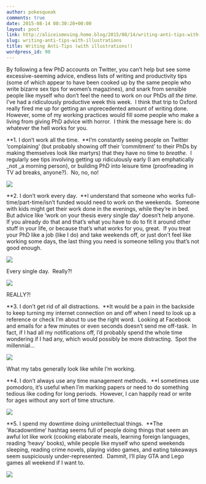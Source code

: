 ```yaml
---
author: pokesqueak
comments: true
date: 2015-08-14 08:30:20+00:00
layout: post
link: http://aliceismoving.home.blog/2015/08/14/writing-anti-tips-with-illustrations/
slug: writing-anti-tips-with-illustrations
title: Writing Anti-Tips (with illustrations!)
wordpress_id: 90
---
```


By following a few PhD accounts on Twitter, you can’t help but see some excessive-seeming advice, endless lists of writing and productivity tips (some of which appear to have been cooked up by the same people who write bizarre sex tips for women’s magazines), and snark from sensible people like myself who don’t feel the need to work on our PhDs _all the time_.  I’ve had a ridiculously productive week this week.  I think that trip to Oxford really fired me up for getting an unprecedented amount of writing done.  However, some of my working practices would fill some people who make a living from giving PhD advice with horror.  I think the message here is: do whatever the hell works for you.  


**1. I don’t work all the time.  **I’m constantly seeing people on Twitter ‘complaining’ (but probably showing off their ‘commitment’ to their PhDs by making themselves look like martyrs) that they have no time to _breathe_.  I regularly see tips involving getting up ridiculously early (I am emphatically _not _a morning person), or building PhD into leisure time (proofreading in TV ad breaks, anyone?).  No, no, no!

![](https://66.media.tumblr.com/452568ef9f12d3594056c64281e8db0f/tumblr_inline_nt13ialXZO1s70b7a_540.png)

**2. I don’t work every day.  **I understand that someone who works full-time/part-time/isn’t funded would need to work on the weekends.  Someone with kids might get their work done in the evenings, while they’re in bed.  But advice like ‘work on your thesis every single day’ doesn’t help anyone.  If you already do that and that’s what you have to do to fit it around other stuff in your life, or because that’s what works for you, great.  If you treat your PhD like a job (like I do) and take weekends off, or just don’t feel like working some days, the last thing you need is someone telling you that’s not good enough.

![](https://66.media.tumblr.com/862a49ec61fc0d354191732f2295b9da/tumblr_inline_nt13owtClg1s70b7a_540.png)

Every single day.  Really?!

![](https://66.media.tumblr.com/20b0a6ac163912b2dd71a499086295e1/tumblr_inline_nt13pdmp9L1s70b7a_540.png)

REALLY?!

**3. I don’t get rid of all distractions.  **It would be a pain in the backside to keep turning my internet connection on and off when I need to look up a reference or check I’m about to use the right word.  Looking at Facebook and emails for a few minutes or even seconds doesn’t send me off-task.  In fact, if I had all my notifications off, I’d probably spend the whole time wondering if I had any, which would possibly be more distracting.  Spot the millennial…

![](https://66.media.tumblr.com/66aa4f727d6028b7f632bb7700fb6725/tumblr_inline_nt13ul2bJB1s70b7a_540.png)

What my tabs generally look like while I’m working.

**4. I don’t always use any time management methods.  **I sometimes use pomodoro, it’s useful when I’m marking papers or need to do something tedious like coding for long periods.  However, I can happily read or write for ages without any sort of time structure.

![](https://66.media.tumblr.com/55483b7d313673ce1f227b1fa4e72aad/tumblr_inline_nt13xmA0un1s70b7a_540.jpg)

**5. I spend my downtime doing unintellectual things.  **The ‘#acadowntime’ hashtag seems full of people doing things that seem an awful lot like work (cooking elaborate meals, learning foreign languages, reading ‘heavy’ books), while people like myself who spend weekends sleeping, reading crime novels, playing video games, and eating takeaways seem suspiciously under-represented.  Dammit, I’ll play GTA and Lego games all weekend if I want to.

![](https://66.media.tumblr.com/bbeb4b2dd646d1f40be05afa973008b3/tumblr_inline_nt143vGKnl1s70b7a_540.jpg)
